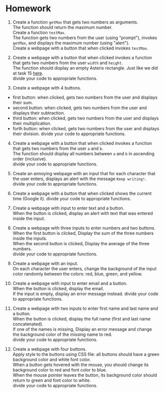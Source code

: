 # Homework

1. Create a function `getMax` that gets two numbers as arguments.  
   The function should return the maximum number.  
   Create a function `testMax`.  
   The function gets two numbers from the user (using "prompt"), invokes `getMax`, and displays the maximum number (using "alert").  
   Create a webpage with a button that when clicked invokes `testMax`.

2. Create a webpage with a button that when clicked invokes a function that gets two numbers from the user `width` and `height`.  
    The function should display an empty Asterix rectangle. Just like we did at task 15 [here](https://github.com/barsheshet/jbc-2022-01-30-fullstack/tree/main/2022-03-30%20JavaScript/Homework#homework).  
   divide your code to appropriate functions.

3. Create a webpage with 4 buttons.

- first button: when clicked, gets two numbers from the user and displays their sum.
- second button: when clicked, gets two numbers from the user and displays their subtraction.
- third button: when clicked, gets two numbers from the user and displays their multiplication.
- forth button: when clicked, gets two numbers from the user and displays their division.
  divide your code to appropriate functions.

4. Create a webpage with a button that when clicked invokes a function that gets two numbers from the user `a` and `b`.  
   The function should display all numbers between `a` and `b` in ascending order (inclusive).  
    divide your code to appropriate functions.

5. Create an annoying webpage with an input that for each character that the user enters, displays an alert with the message `Keep writing!`.
   divide your code to appropriate functions.

6. Create a webpage with a button that when clicked shows the current time (Google it).
   divide your code to appropriate functions.

7. Create a webpage with input to enter text and a button.  
   When the button is clicked, display an alert with text that was entered inside the input.

8. Create a webpage with three inputs to enter numbers and two buttons.  
   When the first button is clicked, Display the sum of the three numbers inside the inputs.  
   When the second button is clicked, Display the average of the three numbers.  
    divide your code to appropriate functions.

9. Create a webpage with an input.  
   On each character the user enters, change the background of the input color randomly between the colors: red, blue, green, and yellow.

10. Create a webpage with input to enter email and a button.  
    When the button is clicked, display the email.  
    If the input is empty, display an error message instead.
    divide your code to appropriate functions.

11. Create a webpage with two inputs to enter first name and last name and a button.  
    When the button is clicked, display the full name (first and last name concatenated).  
    If one of the names is missing, Display an error message and change the background color of the missing name to red.  
    divide your code to appropriate functions.

12. Create a webpage with four buttons.  
    Apply style to the buttons using CSS file: all buttons should have a green background color and white font color.  
    When a button gets hovered with the mouse, you should change its background color to red and font color to blue.  
    When the mouse pointer leaves the button, its background color should return to green and font color to white.  
     divide your code to appropriate functions.
